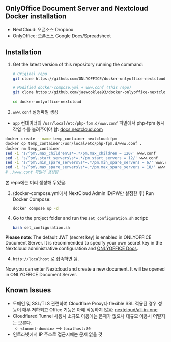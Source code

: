 ## OnlyOffice Document Server and Nextcloud Docker installation
- NextCloud: 오픈소스 Dropbox
- OnlyOffice: 오픈소스 Google Docs/Spreadsheet

## Installation

1. Get the latest version of this repository running the command:

    ```bash
    # Original repo
    git clone https://github.com/ONLYOFFICE/docker-onlyoffice-nextcloud

    # Modified docker-compose.yml + www.conf (This repo)
    git clone https://github.com/jaewooklee93/docker-onlyoffice-nextcloud
    
    cd docker-onlyoffice-nextcloud
    ```

2. `www.conf` 설정파일 생성

- `app` 컨테이너의 `/usr/local/etc/php-fpm.d/www.conf` 파일에서 php-fpm 동시작업 수를 늘려주어야 함: [docs.nextcloud.com](https://docs.nextcloud.com/server/21/admin_manual/installation/server_tuning.html#tune-php-fpm)
```bash
docker create --name temp_container nextcloud:fpm
docker cp temp_container:/usr/local/etc/php-fpm.d/www.conf .
docker rm temp_container
sed -i 's/^pm\.max_children\s*=.*/pm.max_children = 120/' www.conf
sed -i 's/^pm\.start_servers\s*=.*/pm.start_servers = 12/' www.conf
sed -i 's/^pm\.min_spare_servers\s*=.*/pm.min_spare_servers = 6/' www.conf
sed -i 's/^pm\.max_spare_servers\s*=.*/pm.max_spare_servers = 18/' www.conf
# ./www.conf 파일이 생성됨
```
본 repo에는 미리 생성해 두었음.

3. (docker-compose.yml에서 NextCloud Admin ID/PW만 설정한 후) Run Docker Compose: 

    ```bash
    docker compose up -d
    ```

3. Go to the project folder and run the `set_configuration.sh` script:
    ```bash
    bash set_configuration.sh
    ```
**Please note**: The default JWT (secret key) is enabled in ONLYOFFICE Document Server. It is recommended to specify your own secret key in the Nextcloud administrative configuration and [ONLYOFFICE Docs](https://helpcenter.onlyoffice.com/installation/docs-configure-jwt.aspx).

4. `http://localhost` 로 접속하면 됨.

Now you can enter Nextcloud and create a new document. It will be opened in ONLYOFFICE Document Server. 

## Known Issues
- 도메인 및 SSL/TLS 관련하여 Cloudflare Proxy나 flexible SSL 적용된 경우 성능이 매우 저하되고 Office 기능은 아예 작동하지 않음: [nextcloud/all-in-one](https://github.com/nextcloud/all-in-one?tab=readme-ov-file#notes-on-cloudflare-proxytunnel)
- Cloudflared Tunnel 사용시 소규모 이용에는 문제가 없으나 대규모 이용시 어떨지는 모른다.
    - `<tunnel-domain>` --> `localhost:80`
- 인트라넷에서 IP 주소로 접근시에는 문제 없을 것
